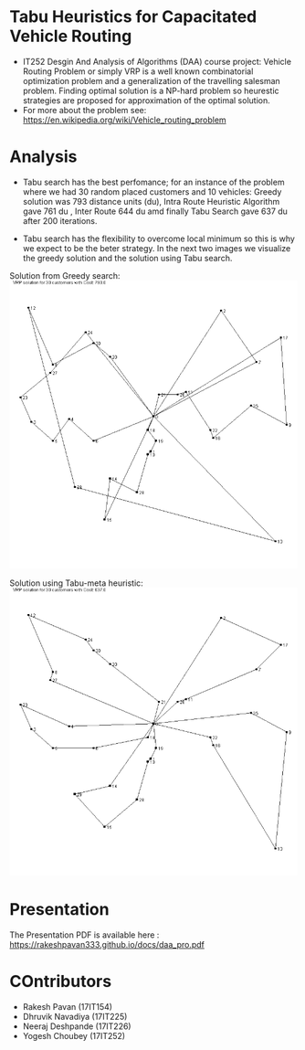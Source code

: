 # Tabu Heuristics for Capacitated Vehicle Routing

- IT252 Desgin And Analysis of Algorithms (DAA) course project: Vehicle Routing Problem or simply VRP is a well known combinatorial optimization problem and a generalization of the travelling salesman problem. Finding optimal solution is a NP-hard problem so heurestic strategies are proposed for approximation of the optimal solution.
- For more about the problem see: https://en.wikipedia.org/wiki/Vehicle_routing_problem

# Analysis

- Tabu search has the best perfomance; for an instance of the problem where we had 30 random placed customers and 10 vehicles: Greedy solution was 793 distance units (du), Intra Route Heuristic Algorithm gave 761 du , Inter Route 644 du amd finally Tabu Search gave 637 du after 200 iterations. 

- Tabu search has the flexibility to overcome local minimum so this is why we expect to be the beter strategy. In the next two images we visualize the greedy solution and the solution using Tabu search. 

Solution from Greedy search:
![Alt Text](GS.png)

Solution using Tabu-meta heuristic:
![Alt Text](TS.png)


# Presentation
The Presentation PDF is available here : https://rakeshpavan333.github.io/docs/daa_pro.pdf

# COntributors

- Rakesh Pavan (17IT154)
- Dhruvik Navadiya (17IT225)
- Neeraj Deshpande (17IT226)
- Yogesh Choubey (17IT252)
